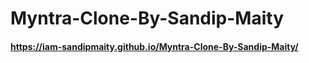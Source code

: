 # Myntra-Clone-By-Sandip-Maity
#### https://iam-sandipmaity.github.io/Myntra-Clone-By-Sandip-Maity/
